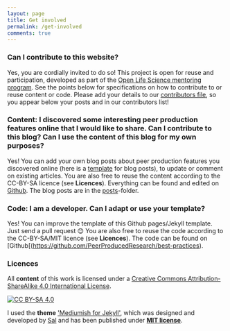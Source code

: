 ```yaml
---
layout: page
title: Get involved
permalink: /get-involved
comments: true
---
```

### Can I contribute to this website?
Yes, you are cordially invited to do so! This project is open for reuse and participation, developed as part of the [Open Life Science mentoring program](https://openlifesci.org/). See the points below for specifications on how to contribute to or reuse content or code. Please add your details to our [contributors file](https://github.com/PeerProducedResearch/best-practices/blob/main/_data/contributors.yaml), so you appear below your posts and in our contributors list!

### Content: I discovered some interesting peer production features online that I would like to share. Can I contribute to this blog? Can I use the content of this blog for my own purposes?
Yes! You can add your own blog posts about peer production features you discovered online (here is a [template](https://github.com/PeerProducedResearch/best-practices/blob/main/_posts/2000-01-01-blog-post-template.md) for blog posts), to update or comment on existing articles. You are also free to reuse the content according to the CC-BY-SA licence (see **Licences**). Everything can be found and edited on [Github](https://github.com/PeerProducedResearch/best-practices). The blog posts are in the [posts](https://github.com/PeerProducedResearch/best-practices/tree/main/_posts)-folder.

### Code: I am a developer. Can I adapt or use your template?
Yes! You can improve the template of this Github pages/Jekyll template. Just send a pull request 😊 You are also free to reuse the code according to the CC-BY-SA/MIT licence (see **Licences**). The code can be found on [Github[(https://github.com/PeerProducedResearch/best-practices).

### Licences 
All **content** of this work is licensed under a
[Creative Commons Attribution-ShareAlike 4.0 International License][cc-by-sa].

[![CC BY-SA 4.0][cc-by-sa-image]][cc-by-sa]

[cc-by-sa]: http://creativecommons.org/licenses/by-sa/4.0/
[cc-by-sa-image]: https://licensebuttons.net/l/by-sa/4.0/88x31.png

I used the **theme** ['Mediumish for Jekyll'](https://github.com/wowthemesnet/mediumish-theme-jekyll), which was designed and developed by [Sal](https://www.wowthemes.net) and has been published under [**MIT license**](https://github.com/wowthemesnet/mediumish-theme-jekyll/blob/master/LICENSE.txt).
